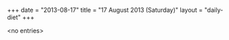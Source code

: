 +++
date = "2013-08-17"
title = "17 August 2013 (Saturday)"
layout = "daily-diet"
+++


\<no entries\>
